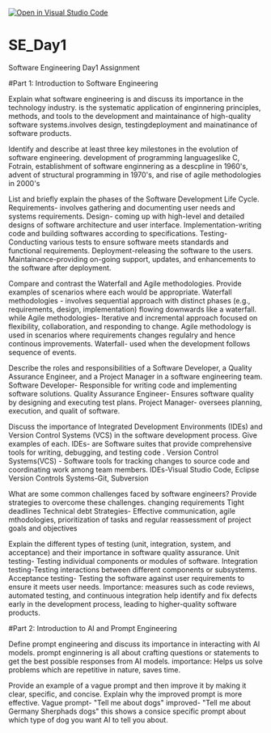 [![Open in Visual Studio Code](https://classroom.github.com/assets/open-in-vscode-2e0aaae1b6195c2367325f4f02e2d04e9abb55f0b24a779b69b11b9e10269abc.svg)](https://classroom.github.com/online_ide?assignment_repo_id=18303635&assignment_repo_type=AssignmentRepo)
# SE_Day1
Software Engineering Day1 Assignment

#Part 1: Introduction to Software Engineering

Explain what software engineering is and discuss its importance in the technology industry.
is the systematic application of enginnering principles, methods, and tools to the development and maintainance of high-quality software systems.involves design, testingdeployment and mainatinance of software products.

Identify and describe at least three key milestones in the evolution of software engineering.
development of programming languageslike C, Fotrain,
establishment of software enginnering as a descpline in 1960's,
advent of structural programming in 1970's,
and rise of agile methodologies in 2000's

List and briefly explain the phases of the Software Development Life Cycle.
Requirements- involves gathering and documenting user needs and systems requirements.
Design- coming up with high-level and detailed designs of software architecture and user interface.
Implementation-writing code and building softwares according to specifications.
Testing-Conducting various tests to ensure software meets standards and functional requirements.
Deployment-releasing the software to the users.
Maintainance-providing on-going support, updates, and enhancements to the software after deployment.

Compare and contrast the Waterfall and Agile methodologies. Provide examples of scenarios where each would be appropriate.
Waterfall methodologies - involves sequential approach with distinct phases (e.g., requirements, design, implementation) flowing downwards like a waterfall.
while Agile methodologies- Iterative and incremental approach focused on flexibility, collaboration, and responding to change.
Agile methodology is used in scenarios where requirements changes regulalry and hence continous improvements.
Waterfall- used when the development follows sequence of events. 

Describe the roles and responsibilities of a Software Developer, a Quality Assurance Engineer, and a Project Manager in a software engineering team.
Software Developer- Responsible for writing code and implementing software solutions.
Quality Assurance Engineer- Ensures software quality by designing and executing test plans.
Project Manager- oversees planning, execution, and qualit of software.

Discuss the importance of Integrated Development Environments (IDEs) and Version Control Systems (VCS) in the software development process. Give examples of each.
IDEs- are Software suites that provide comprehensive tools for writing, debugging, and testing code .
Version Control Systems(VCS) - Software tools for tracking changes to source code and coordinating work among team members.
IDEs-Visual Studio Code, Eclipse
Version Controls  Systems-Git, Subversion

What are some common challenges faced by software engineers? Provide strategies to overcome these challenges.
changing requirements
Tight deadlines
Technical debt
Strategies- Effective communication, agile mthodologies, prioritization of tasks and regular reassessment of project goals and objectives

Explain the different types of testing (unit, integration, system, and acceptance) and their importance in software quality assurance.
Unit testing- Testing individual components or modules of software.
Integration testing-Testing interactions between different components or subsystems.
Acceptance testing- Testing the software against user requirements to ensure it meets user needs.
Importance:
measures such as code reviews, automated testing, and continuous integration help identify and fix defects early in the development process,
leading to higher-quality software products.


#Part 2: Introduction to AI and Prompt Engineering


Define prompt engineering and discuss its importance in interacting with AI models.
prompt enginnering is all about crafting questions or statements to get the best possible responses from AI models. 
importance:
Helps us solve problems which are repetitive in nature,
saves time.

Provide an example of a vague prompt and then improve it by making it clear, specific, and concise. Explain why the improved prompt is more effective.
Vague prompt- "Tell me about dogs"
improved- "Tell me about Germany Sherphads dogs"
this shows a consice specific prompt about which type of dog you want AI to tell you about.

